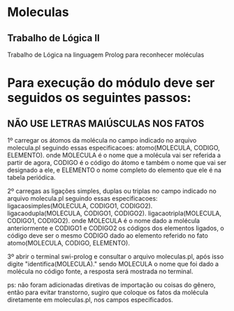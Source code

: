 # Moleculas

## Trabalho de Lógica II

Trabalho de Lógica na linguagem Prolog para reconhecer moléculas

# Para execução do módulo deve ser seguidos os seguintes passos:

## NÃO USE LETRAS MAIÚSCULAS NOS FATOS

1º carregar os átomos da molécula no campo indicado no arquivo molecula.pl seguindo essas especificacoes: 
    atomo(MOLECULA, CODIGO, ELEMENTO).
    onde MOLECULA é o nome que a molécula vai ser referida a partir de agora, CODIGO é o código do átomo e também o nome
    que vai ser designado a ele, e ELEMENTO o nome completo do elemento que ele é na tabela periódica.

2º carregas as ligações simples, duplas ou triplas no campo indicado no arquivo molecula.pl seguindo essas especificacoes: 
    ligacaosimples(MOLECULA, CODIGO1, CODIGO2).
    ligacaodupla(MOLECULA, CODIGO1, CODIGO2).
    ligacaotripla(MOLECULA, CODIGO1, CODIGO2). 
    onde MOLECULA é o nome dado a molécula anteriormente e CODIGO1 e CODIGO2 os códigos dos elementos ligados, o código 
    deve ser o mesmo CODIGO dado ao elemento referido no fato atomo(MOLECULA, CODIGO, ELEMENTO).

3º abrir o terminal swi-prolog e consultar o arquivo moleculas.pl, após isso digite "identifica(MOLECULA)." sendo MOLECULA o nome que foi dado a molécula no código fonte, a resposta será mostrada no terminal.


ps: não foram adicionadas diretivas de importação ou coisas do gênero, então para evitar transtorno, sugiro que coloque os fatos da molécula diretamente em moleculas.pl,
nos campos especificados.
